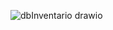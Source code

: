 ![dbInventario drawio](https://github.com/user-attachments/assets/a5268997-56d0-4ec0-ad88-525b86c73f22)
